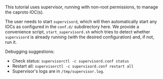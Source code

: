 This tutorial uses supervisor, running with non-root permissions, to manage the
caproto IOC(s).

The user needs to start ``supervisord``, which will then automatically start any
IOCs as configured in the ``conf.d/`` subdirectory here.  We provide a
convenience script, ``start_supervisord.sh`` which tries to detect whether
``supervisord`` is already running (with the desired configuration) and, if not,
run it.

Debugging suggestions:

* Check status: ``supervisorctl -c supervisord.conf status``
* Restart all: ``supervisorctl -c supervisord.conf restart all``
* Supervisor's logs are in ``/tmp/supervisor.log``.
